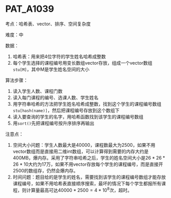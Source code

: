 # PAT_A1039

考点：哈希表、vector、排序、空间复杂度

难度：中

数据：

1. 哈希表：用来把4位字符的学生姓名哈希成整数
2. 每个学生选择的课程编号用变长数组vector存放，组成一个vector数组``stu[M]``，其中M是学生姓名空间的大小

算法步骤：

1. 读入学生人数、课程门数
2. 读入每门课程的编号、选课人数、学生姓名
3. 用字符串哈希的方法把学生姓名哈希成整数，找到这个学生的课程编号数组``stu[hash(name)]``，然后把课程编号存放到这个数组下
4. 读入要查询的学生的名字，用哈希函数找到该学生的课程编号数组
5. 用``sort()``先把课程编号按升序排序再输出

注意点：

1. 空间大小问题：学生人数最大是40000，课程数最大为2500，如果不用vector数组而是直接用二维int数组，可以计算得到需要的内存大约是400MB，爆内存。采用了字符串哈希之后，学生的姓名空间大小是$26*26*26*10$大约为17万，如果不用vector存放每个学生的课程编号，而是直接开2500的数组存，仍然会爆内存。
2. 时间问题：题目给的是学生的姓名，需要找到该学生的课程编号数组才能存放课程编号，如果不用哈希表直接顺序搜索，最坏的情况下每个学生都报所有课程，则计算量最高可达$40000*2500=4*10^8$次，超时。